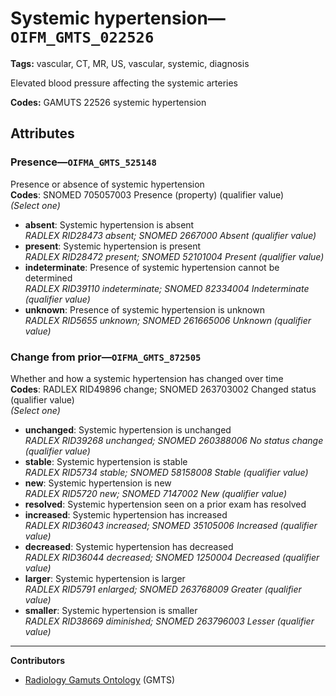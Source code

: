 # Systemic hypertension—`OIFM_GMTS_022526`

**Tags:** vascular, CT, MR, US, vascular, systemic, diagnosis

Elevated blood pressure affecting the systemic arteries

**Codes:** GAMUTS 22526 systemic hypertension

## Attributes

### Presence—`OIFMA_GMTS_525148`

Presence or absence of systemic hypertension  
**Codes**: SNOMED 705057003 Presence (property) (qualifier value)  
*(Select one)*

- **absent**: Systemic hypertension is absent  
_RADLEX RID28473 absent; SNOMED 2667000 Absent (qualifier value)_
- **present**: Systemic hypertension is present  
_RADLEX RID28472 present; SNOMED 52101004 Present (qualifier value)_
- **indeterminate**: Presence of systemic hypertension cannot be determined  
_RADLEX RID39110 indeterminate; SNOMED 82334004 Indeterminate (qualifier value)_
- **unknown**: Presence of systemic hypertension is unknown  
_RADLEX RID5655 unknown; SNOMED 261665006 Unknown (qualifier value)_

### Change from prior—`OIFMA_GMTS_872505`

Whether and how a systemic hypertension has changed over time  
**Codes**: RADLEX RID49896 change; SNOMED 263703002 Changed status (qualifier value)  
*(Select one)*

- **unchanged**: Systemic hypertension is unchanged  
_RADLEX RID39268 unchanged; SNOMED 260388006 No status change (qualifier value)_
- **stable**: Systemic hypertension is stable  
_RADLEX RID5734 stable; SNOMED 58158008 Stable (qualifier value)_
- **new**: Systemic hypertension is new  
_RADLEX RID5720 new; SNOMED 7147002 New (qualifier value)_
- **resolved**: Systemic hypertension seen on a prior exam has resolved  
- **increased**: Systemic hypertension has increased  
_RADLEX RID36043 increased; SNOMED 35105006 Increased (qualifier value)_
- **decreased**: Systemic hypertension has decreased  
_RADLEX RID36044 decreased; SNOMED 1250004 Decreased (qualifier value)_
- **larger**: Systemic hypertension is larger  
_RADLEX RID5791 enlarged; SNOMED 263768009 Greater (qualifier value)_
- **smaller**: Systemic hypertension is smaller  
_RADLEX RID38669 diminished; SNOMED 263796003 Lesser (qualifier value)_

---

**Contributors**

- [Radiology Gamuts Ontology](https://gamuts.net/) (GMTS)